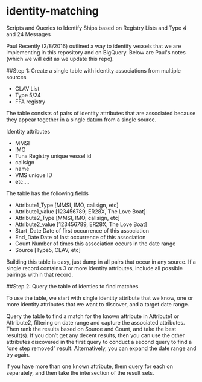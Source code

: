# identity-matching
Scripts and Queries to Identify Ships based on Registry Lists and Type 4 and 24 Messages


Paul Recently (2/8/2016) outlined a way to identify vessels that we are implementing in this repository and on BigQuery. Below are Paul's notes (which we will edit as we update this repo). 

##Step 1: Create a single table with identity associations from multiple sources
* CLAV List
* Type 5/24
* FFA registry

The table consists of pairs of identity attributes that are associated because they appear together in a single datum from a single source.

Identity attributes
* MMSI
* IMO
* Tuna Registry unique vessel id
* callsign
* name
* VMS unique ID
* etc….

The table has the following fields

* Attribute1_Type	[MMSI, IMO, callsign, etc]
* Attribute1_value	[123456789, ER28X, The Love Boat]
* Attribute2_Type	[MMSI, IMO, callsign, etc]
* Attribute2_value	[123456789, ER28X, The Love Boat]
* Start_Date		Date of first occurrence of this association
* End_Date		Date of last occurrence of this association
* Count			Number of times this association occurs in the date range
* Source			[Type5, CLAV, etc]


Building this table is easy, just dump in all pairs that occur in any source. If a single record contains 3 or more identity attributes, include all possible pairings within that record.


##Step 2: Query the table of identies to find matches

To use the table, we start with single identity attribute that we know, one or more identity attributes that we want to discover, and a target date range.   

Query the table to find a match for the known attribute in Attribute1 or Attribute2, filtering on date range and capture the associated attributes.  Then rank the results based on Source and Count, and take the best result(s).   If you don’t get any decent results, then you can use the other attributes discovered in the first query to conduct a second query to find a “one step removed” result.  Alternatively, you can expand the date range and try again.

If you have more than one known attribute, them query for each on separately, and then take the intersection of the result sets.
